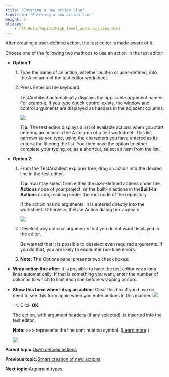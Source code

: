 ```yaml
--- 
title: "Entering a new action line"
linktitle: "Entering a new action line"
weight: 3
aliases: 
    - /TA_Help/Topics/High_level_actions_using.html
---
```


After creating a user-defined action, the test editor is made aware of it.

Choose one of the following two methods to use an action in the test editor:

-   **Option 1**:

    1.  Type the name of an action, whether built-in or user-defined, into the A column of the test editor worksheet.

    2.  Press Enter on the keyboard.

        TestArchitect automatically displays the applicable argument names. For example, if you type [check control exists](/TA_Automation/Topics/bia_check_control_exists.html), the window and control arguments are displayed as headers in the adjacent columns.

        ![](/images//Images/Test_Lines_check_control_exists.png)

        **Tip:** The test editor displays a list of available actions when you start entering an action in the A column of a test worksheet. This list narrows as you type, using the characters you have entered as its criteria for filtering the list. You then have the option to either complete your typing, or, as a shortcut, select an item from the list.

-   **Option 2**:

    1.  From the TestArchitect explorer tree, drag an action into the desired line in the test editor.

        **Tip:** You may select from either the user-defined actions under the **Actions** node of your project, or the built-in actions in the**Built-In Actions** node, residing under the root node of the repository.

        If the action has no arguments, it is entered directly into the worksheet. Otherwise, theUse Action dialog box appears.

        ![](/images//Images/Dialogs_Use_Action_1.png)

    2.  Deselect any optional arguments that you do not want displayed in the editor.

        Be warned that it is possible to deselect even required arguments. If you do that, you are likely to encounter run-time errors.

    3.  **Note:** The Options panel presents two check boxes:

-   **Wrap action line after**: It is possible to have the test editor wrap long lines automatically. If that is something you want, enter the number of columns to which to limit each line before wrapping occurs.
-   **Show this form when I drag an action**: Clear this box if you have no need to see this form again when you enter actions in this manner.
        ![](/images//Images/Dialogs_Use_Action_2.png)

    4.  Click **OK**.

    The action, with argument headers \(if any selected\), is inserted into the test editor.

    **Note:** \>\>\> represents the line continuation symbol. \([Learn more](Getting_started_overview_the_test_editor.html).\)

    ![](/images//Images/Test_Lines_continuation.png)


**Parent topic:**[User-defined actions](/reuse/reuse.High_level_actions.html)

**Previous topic:**[Smart creation of new actions](/TA_Help/Topics/High_level_actions_smart_creating.html)

**Next topic:**[Argument types](/reuse/reuse.Creating_and_using_actions_Arg_type.html)

